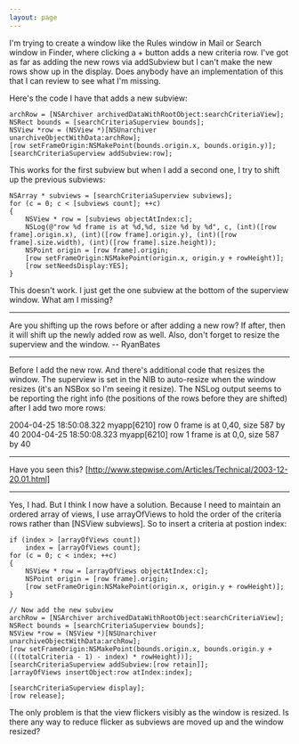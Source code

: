 ```yaml
---
layout: page
---
```


I'm trying to create a window like the Rules window in Mail or Search window in Finder, where clicking a + button adds a new criteria row. I've got as far as adding the new rows via addSubview but I can't make the new rows show up in the display. Does anybody have an implementation of this that I can review to see what I'm missing.

Here's the code I have that adds a new subview:

    
	archRow = [NSArchiver archivedDataWithRootObject:searchCriteriaView];
	NSRect bounds = [searchCriteriaSuperview bounds];
	NSView *row = (NSView *)[NSUnarchiver unarchiveObjectWithData:archRow];
	[row setFrameOrigin:NSMakePoint(bounds.origin.x, bounds.origin.y)];
	[searchCriteriaSuperview addSubview:row];


This works for the first subview but when I add a second one, I try to shift up the previous subviews:

    
	NSArray * subviews = [searchCriteriaSuperview subviews];
	for (c = 0; c < [subviews count]; ++c)
	{
		NSView * row = [subviews objectAtIndex:c];
		NSLog(@"row %d frame is at %d,%d, size %d by %d", c, (int)([row frame].origin.x), (int)([row frame].origin.y), (int)([row frame].size.width), (int)([row frame].size.height));
		NSPoint origin = [row frame].origin;
		[row setFrameOrigin:NSMakePoint(origin.x, origin.y + rowHeight)];
		[row setNeedsDisplay:YES];
	}


This doesn't work. I just get the one subview at the bottom of the superview window. What am I missing?

----

Are you shifting up the rows before or after adding a new row? If after, then it will shift up the newly added row as well. Also, don't forget to resize the superview and the window. -- RyanBates

----

Before I add the new row. And there's additional code that resizes the window. The superview is set in the NIB to auto-resize when the window resizes (it's an NSBox so I'm seeing it resize). The NSLog output seems to be reporting the right info (the positions of the rows before they are shifted) after I add two more rows:

    
2004-04-25 18:50:08.322 myapp[6210] row 0 frame is at 0,40, size 587 by 40
2004-04-25 18:50:08.323 myapp[6210] row 1 frame is at 0,0, size 587 by 40


----

Have you seen this? [http://www.stepwise.com/Articles/Technical/2003-12-20.01.html]

----

Yes, I had. But I think I now have a solution. Because I need to maintain an ordered array of views, I use arrayOfViews to hold the order of the criteria rows rather than [NSView subviews]. So to insert a criteria at postion index:

    
	if (index > [arrayOfViews count])
		index = [arrayOfViews count];
	for (c = 0; c < index; ++c)
	{
		NSView * row = [arrayOfViews objectAtIndex:c];
		NSPoint origin = [row frame].origin;
		[row setFrameOrigin:NSMakePoint(origin.x, origin.y + rowHeight)];
	}

	// Now add the new subview
	archRow = [NSArchiver archivedDataWithRootObject:searchCriteriaView];
	NSRect bounds = [searchCriteriaSuperview bounds];
	NSView *row = (NSView *)[NSUnarchiver unarchiveObjectWithData:archRow];
	[row setFrameOrigin:NSMakePoint(bounds.origin.x, bounds.origin.y + (((totalCriteria - 1) - index) * rowHeight))];
	[searchCriteriaSuperview addSubview:[row retain]];
	[arrayOfViews insertObject:row atIndex:index];

	[searchCriteriaSuperview display];
	[row release];


The only problem is that the view flickers visibly as the window is resized. Is there any way to reduce flicker as subviews are moved up and the window resized?
